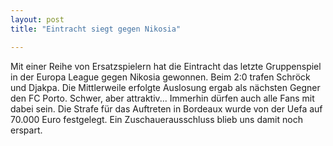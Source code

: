 ```yaml
---
layout: post
title: "Eintracht siegt gegen Nikosia"

---
```


Mit einer Reihe von Ersatzspielern hat die Eintracht das letzte Gruppenspiel in der Europa League gegen Nikosia gewonnen. Beim 2:0 trafen Schröck und Djakpa. Die Mittlerweile erfolgte Auslosung ergab als nächsten Gegner den FC Porto. Schwer, aber attraktiv... Immerhin dürfen auch alle Fans mit dabei sein. Die Strafe für das Auftreten in Bordeaux wurde von der Uefa auf 70.000 Euro festgelegt. Ein Zuschauerausschluss blieb uns damit noch erspart.


